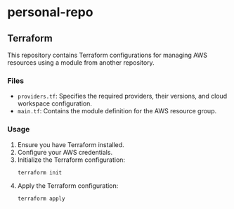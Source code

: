 # personal-repo

## Terraform

This repository contains Terraform configurations for managing AWS resources using a module from another repository.

### Files

- `providers.tf`: Specifies the required providers, their versions, and cloud workspace configuration.
- `main.tf`: Contains the module definition for the AWS resource group.

### Usage

1. Ensure you have Terraform installed.
2. Configure your AWS credentials.
3. Initialize the Terraform configuration:
    ```sh
    terraform init
    ```
4. Apply the Terraform configuration:
    ```sh
    terraform apply
    ```
